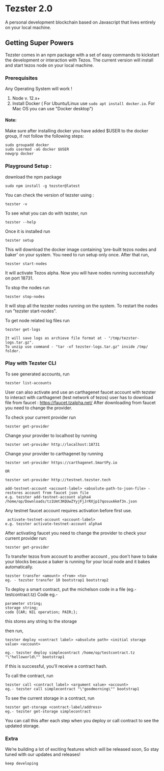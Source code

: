 # Tezster 2.0
A personal development blockchain based on Javascript that lives entirely on your local machine.

## Getting Super Powers

Tezster comes in an npm package with a set of easy commands to kickstart the development or interaction with Tezos. The current version will install and start tezos node on your local machine.

### Prerequisites

Any Operating System will work !

1. Node v. 12.x+
2. Install Docker ( For Ubuntu/Linux use ``` sudo apt install docker.io ```. For Mac OS you can use "Docker desktop")

#### Note:
Make sure after installing docker you have added \$USER to the docker group, if not follow the following steps:

```
sudo groupadd docker
sudo usermod -aG docker $USER
newgrp docker
```

### Playground Setup :

download the npm package

```
sudo npm install -g tezster@latest
```
You can check the version of tezster using :

```
tezster -v
```

To see what you can do with tezster, run

```
tezster --help
```

Once it is installed run

```
tezster setup
```
This will download the docker image containing 'pre-built tezos nodes and baker' on your system. You need to run setup only once. After that run,

```
tezster start-nodes
```
It will activate Tezos alpha. Now you will have nodes running successfully on port 18731.


To stop the nodes run

```
tezster stop-nodes
```
It will stop all the tezster nodes running on the system. To restart the nodes run "tezster start-nodes".

To get node related log files run

```
tezster get-logs
```

```
It will save logs as archieve file format at - "/tmp/tezster-logs.tar.gz".
To unzip use command - "tar -xf tezster-logs.tar.gz" inside /tmp/ folder.
```

### Play with Tezster CLI 

To see generated accounts, run

```
tezster list-accounts
``` 
User can also activate and use an carthagenet faucet account with tezster to interact with carthagenet (test network of tezos) user has to download file from faucet : https://faucet.tzalpha.net/ After downloading from faucet you need to change the provider.

To check your current provider run

```
tezster get-provider

```
Change your provider to localhost by running

```
tezster set-provider http://localhost:18731 
```

Change your provider to carthagenet by running

```
tezster set-provider https://carthagenet.SmartPy.io 

OR

tezster set-provider http://testnet.tezster.tech

```


```
add-testnet-account <account-label> <absolute-path-to-json-file> - restores account from faucet json file
e.g. tezster add-testnet-account alpha4 /home/op/Downloads/tz1Umt3KQUwZYyjFjJrRXjp17qosuxAkmf3n.json

```
Any testnet faucet account requires activation before first use.

```
 activate-testnet-account <account-label>
e.g. tezster activate-testnet-account alpha4

```

After activating faucet you need to change the provider to check your current provider run:

```
tezster get-provider

```

To transfer tezos from account to another account , you don't have to bake your blocks because a baker is running for your local node and it bakes automatically.
```
tezster transfer <amount> <from> <to> 
eg. - tezster transfer 10 bootstrap1 bootstrap2

```
To deploy a smart contract, put the michelson code in  a file (eg.- testcontract.tz) Code eg.-

```
parameter string;
storage string;
code {CAR; NIL operation; PAIR;};

```
this stores any string to the storage

then run,

```
tezster deploy <contract label> <absolute path> <initial storage value> <account>

eg.- tezster deploy simplecontract /home/op/testcontract.tz "\"helloworld\"" bootstrap1

```
if this is successful, you'll receive a contract hash.

To call the contract, run

```
tezster call <contract label> <argument value> <account>
eg.- tezster call simplecontract "\"goodmorning\"" bootstrap1

```

To see the current storage in a contract, run

```
tezster get-storage <contract-label/address>
eg.- tezster get-storage simplecontract

```
You can call this after each step when you deploy or call contract to see the updated storage.


### Extra

We’re building a lot of exciting features which will be released soon, So stay tuned with our updates and releases!

```
keep developing
```






